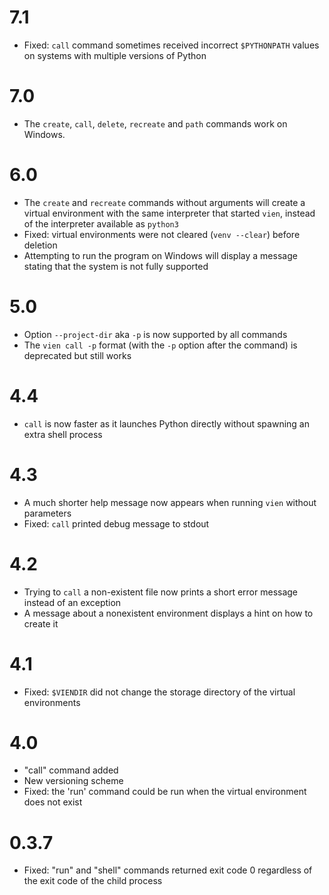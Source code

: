 # 7.1

- Fixed: `call` command sometimes received incorrect `$PYTHONPATH` values on systems 
  with multiple versions of Python

# 7.0

- The `create`, `call`, `delete`, `recreate` and `path` commands work on Windows.

# 6.0

- The `create` and `recreate` commands without arguments will create a virtual
  environment with the same interpreter that started `vien`, instead of the
  interpreter available as `python3`
- Fixed: virtual environments were not cleared (`venv --clear`) before deletion  
- Attempting to run the program on Windows will display a message stating that 
  the system is not fully supported
  
# 5.0

- Option `--project-dir` aka `-p` is now supported by all commands
- The `vien call -p` format (with the `-p` option after the command) is deprecated but still works

# 4.4

- `call` is now faster as it launches Python directly without spawning an extra 
  shell process

# 4.3

- A much shorter help message now appears when running `vien` without parameters
- Fixed: `call` printed debug message to stdout

# 4.2

- Trying to `call` a non-existent file now prints a short error message 
  instead of an exception
- A message about a nonexistent environment displays a hint on how to create it  

# 4.1

- Fixed: `$VIENDIR` did not change the storage directory of the virtual
  environments

# 4.0

- "call" command added
- New versioning scheme
- Fixed: the 'run' command could be run when the virtual environment does not
  exist

# 0.3.7

- Fixed: "run" and "shell" commands returned exit code 0 regardless of the exit
  code of the child process 